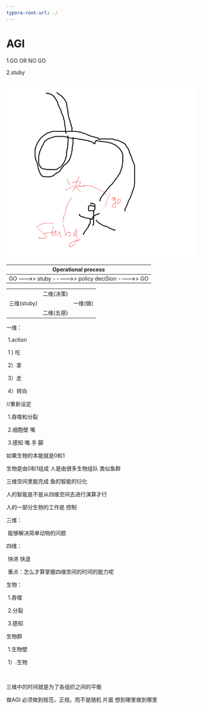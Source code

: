 ```yaml
---
typora-root-url: ./
---
```


# AGI

1.GO OR NO GO

2.stuby



![2](/PIC/2.png)

| Operational process                               |
| ------------------------------------------------- |
| GO --->> stuby  ----->> policy deciSion ---->> GO |

|             |            |          |
| ----------- | ---------- | -------- |
|             | 二维(决策) |          |
| 三维(stuby) |            | 一维(做) |
|             | 二维(五感) |          |

一维：

​		1.action 

​				1 )  吃

​				2）拿

​				3）走

​				4）转向



//重新设定

​	1.吞噬和分裂

​	2.细胞壁 嘴 

​	3.感知 嘴 手 脚





如果生物的本能就是0和1

生物是由0和1组成 人是由很多生物组队 类似鱼群

三维空间里能完成 鱼的智能的衍化



人的智能是不是从四维空间去进行演算才行

人的一部分生物的工作是 控制 



三维：

​	能够解决简单动物的问题

四维：

​	快进 快退

​	重点：怎么才算掌握四维空间的时间的能力呢







生物：  

​	1.吞噬

​	2.分裂

​	3.感知



生物群

​	1.生物壁	

​		1）.生物

​	

三维中的时间就是为了各组织之间的平衡



做AGI 必须做到规范，正规。而不是随机 片面 想到哪里做到哪里

